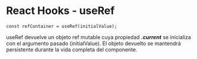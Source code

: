 # React Hooks - useRef

```
const refContainer = useRef(initialValue);
```

useRef devuelve un objeto ref mutable cuya propiedad ___.current___ se inicializa con el argumento pasado (initialValue). El objeto devuelto se mantendrá persistente durante la vida completa del componente.
